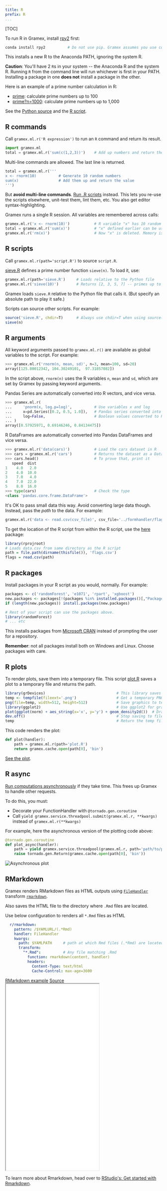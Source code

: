 ```yaml
---
title: R
prefix: R
...
```


[TOC]

To run R in Gramex, install [rpy2](https://rpy2.readthedocs.io/) first:

```bash
conda install rpy2          # Do not use pip. Gramex assumes you use conda
```

This installs a new R to the Anaconda PATH, ignoring the system R.

**Caution**: You'll have 2 `R`s in your system -- the Anaconda R and the system
R. Running `R` from the command line will run whichever is first in your PATH.
Installing a package in one **does not** install a package in the other.

Here is an example of a prime number calculation in R:

- [prime](prime): calculate prime numbers up to 100
- [prime?n=1000](prime?n=1000): calculate prime numbers up to 1,000

See the [Python source](rcalc.py) and the [R script](sieve.R).

## R commands

Call `gramex.ml.r('R expression')` to run an `R` command and return its result.

```python
import gramex.ml
total = gramex.ml.r('sum(c(1,2,3))')    # Add up numbers and return the result
```

Multi-line commands are allowed. The last line is returned.

```python
total = gramex.ml.r('''
x <- rnorm(10)          # Generate 10 random numbers
sum(x)                  # Add them up and return the value
''')
```

But **avoid multi-line commands**. [Run .R scripts](#r-scripts)
instead. This lets you re-use the scripts elsewhere, unit-test them, lint them,
etc. You also get editor syntax-highlighting.

Gramex runs a single R session. All variables are remembered across calls:

```python
gramex.ml.r('x <- rnorm(10)')           # R variable "x" has 10 random numbers
total = gramex.ml.r('sum(x)')           # "x" defined earlier can be used
gramex.ml.r('rm(x)')                    # Now "x" is deleted. Memory is released
```

## R scripts

Call `gramex.ml.r(path='script.R')` to source `script.R`.

[sieve.R](sieve.R) defines a prime number function
`sieve(n)`. To load it, use:

```python
gramex.ml.r(path='sieve.R')     # Loads relative to the Python file
gramex.ml.r('sieve(10)')        # Returns [2, 3, 5, 7] -- primes up to 10
```

Gramex loads `sieve.R` relative to the Python file that calls it. (But specify
an absolute path to play it safe.)

Scripts can source other scripts. For example:

```R
source('sieve.R', chdir=T)      # Always use chdir=T when using source()
sieve(n)
```

## R arguments

All keyword arguments passed to `gramex.ml.r()` are available as global
variables to the script. For example:

```python
>>> gramex.ml.r('rnorm(n, mean, sd)', n=3, mean=100, sd=20)
array([125.80012342, 104.30249101,  97.31857082])
```

In the script above, `rnorm(n)` uses the R variables `n`, `mean` and `sd`, which
are set by Gramex by passing keyword arguments.

Pandas Series are automatically converted into R vectors, and vice versa.

```python
>>> gramex.ml.r(
...     'pnorm(x, log.p=log)',          # Use variables x and log
...     x=pd.Series([0.2, 0.5, 1.0]),   # Pandas series converted into a vector
...     log=False,                      # Boolean values converted to R booleans
... )
array([0.57925971, 0.69146246, 0.84134475])
```

R DataFrames are automatically converted into Pandas DataFrames and vice versa.

```python
>>> gramex.ml.r('data(cars)')           # Load the cars dataset in R
>>> cars = gramex.ml.r('cars')          # Returns the dataset as a DataFrame
>>> cars.head()                         # To prove that, print it
   speed  dist
1    4.0   2.0
2    4.0  10.0
3    7.0   4.0
4    7.0  22.0
5    8.0  16.0
>>> type(cars)                          # Check the type
<class 'pandas.core.frame.DataFrame'>
```

It's OK to pass small data this way. Avoid converting large data though.
Instead, pass the *path* to the data. For example:

```python
gramex.ml.r('data <- read.csv(csv_file)', csv_file='../formhandler/flags.csv')
```

To get the location of the R script from within the R script, use the [here](https://www.rdocumentation.org/packages/here/versions/0.1) package:

```R
library(rprojroot)
# Loads data.csv from same directory as the R script
path = file.path(dirname(thisfile()), 'flags.csv')
flags = read.csv(path)
```

## R packages

Install packages in your R script as you would, normally. For example:

```R
packages <- c('randomForest', 'e1071', 'rpart', 'xgboost')
new.packages <- packages[!(packages %in% installed.packages()[,"Package"])]
if (length(new.packages)) install.packages(new.packages)

# Rest of your script can use the packages above.
library(randomForest)
# ... etc
```

This installs packages from [Microsoft CRAN](https://cran.microsoft.com/)
instead of prompting the user for a repository.

**Remember**: not all packages install both on Windows and Linux. Choose
packages with care.

## R plots

To render plots, save them into a temporary file. This script [plot.R](plot.R)
saves a plot to a temporary file and returns the path.

```R
library(grDevices)                                # This library saves to files
temp <- tempfile(fileext='.png')                  # Get a temporary PNG file name
png(file=temp, width=512, height=512)             # Save graphics to temp file
library(ggplot2)                                  # Use ggplot2 for graphics
plot(ggplot(norm) + aes_string(x='x', y='y') + geom_density2d())  # Draw the plot
dev.off()                                         # Stop saving to file
temp                                              # Return the temp file path
```

This code renders the plot:

```python
def plot(handler):
    path = gramex.ml.r(path='plot.R')
    return gramex.cache.open(path[0], 'bin')
```

[See the plot](plot.png).

## R async

[Run computations asynchronously](../functionhandler/#asynchronous-functions) if
they take time. This frees up Gramex to handle other requests.

To do this, you must:

- Decorate your FunctionHandler with `@tornado.gen.coroutine`
- Call `yield gramex.service.threadpool.submit(gramex.ml.r, **kwargs)` instead
  of `gramex.ml.r(**kwargs)`

For example, here the asynchronous version of the plotting code above:

```python
@tornado.gen.coroutine
def plot_async(handler):
    path = yield gramex.service.threadpool(gramex.ml.r, path='path/to/plot.R')
    raise tornado.gen.Return(gramex.cache.open(path[0], 'bin'))
```

![Asynchronous plot](plot_async.png)

## RMarkdown

Gramex renders RMarkdown files as HTML outputs using
[`FileHandler`](../filehandler/#transforming-content)
transform [`rmarkdown`](http://code.gramener.com/cto/gramex/tree/master/gramex/transforms/rmarkdown.py).

Also saves the HTML file to the directory where `.Rmd` files are located.

Use below configuration to renders all `*.Rmd` files as HTML 

```yaml
  r/rmarkdown:
    pattern: /$YAMLURL/(.*Rmd)
    handler: FileHandler
    kwargs:
      path: $YAMLPATH     # path at which Rmd files (.*Rmd) are located
      transform:
        "*.Rmd":          # Any file matching .Rmd
          function: rmarkdown(content, handler)
          headers:
            Content-Type: text/html
            Cache-Control: max-age=3600
```

<div class="example">
  <a class="example-demo" href="RMarkdown-story.Rmd" target="_blank">RMarkdown example</a>
  <a class="example-src" href="http://code.gramener.com/cto/gramex/tree/master/gramex/apps/guide/r/RMarkdown-story.Rmd">Source</a>
</div>

<iframe src="RMarkdown-story.Rmd" style="height: 600px !important"></iframe>

To learn more about Rmarkdown, head over to
[RStudio's: Get started with Rmarkdown](https://rmarkdown.rstudio.com/lesson-1.html).